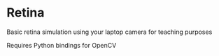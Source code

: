 # Retina

Basic retina simulation using your laptop camera for teaching purposes

Requires Python bindings for OpenCV
